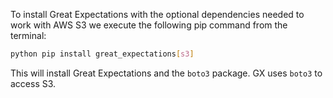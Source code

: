To install Great Expectations with the optional dependencies needed to work with AWS S3 we execute the following pip command from the terminal:

```bash title="Terminal input"
python pip install great_expectations[s3]
```

This will install Great Expectations and the `boto3` package.  GX uses `boto3` to access S3.